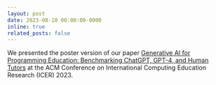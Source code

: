 ```yaml
---
layout: post
date: 2023-08-10 00:00:00-0000
inline: true
related_posts: false
---
```


We presented the poster version of our paper <a href="https://arxiv.org/abs/2306.17156">Generative AI for Programming Education: Benchmarking ChatGPT, GPT-4, and Human Tutors</a> at the ACM Conference on International Computing Education Research (ICER) 2023.
